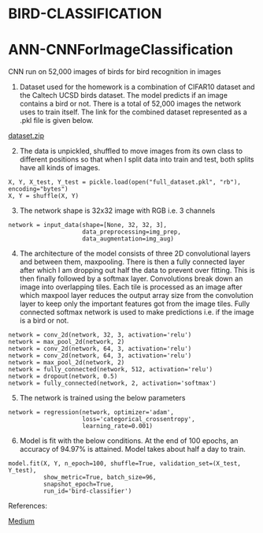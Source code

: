 # BIRD-CLASSIFICATION

# ANN-CNNForImageClassification
CNN run on 52,000 images of birds for bird recognition in images

1.	Dataset used for the homework is a combination of CIFAR10 dataset and the Caltech UCSD birds dataset. The model predicts if an image contains a bird or not. There is a total of 52,000 images the network uses to train itself. The link for the combined dataset represented as a .pkl file is given below.

[dataset.zip](https://s3-us-west-2.amazonaws.com/ml-is-fun/data.zip)

2.	The data is unpickled, shuffled to move images from its own class to different positions so that when I split data into train and test, both splits have all kinds of images.

```
X, Y, X_test, Y_test = pickle.load(open("full_dataset.pkl", "rb"), encoding="bytes")
X, Y = shuffle(X, Y)
```

3.	The network shape is 32x32 image with RGB i.e. 3 channels

```
network = input_data(shape=[None, 32, 32, 3],
                     data_preprocessing=img_prep,
                     data_augmentation=img_aug)
```

4.	The architecture of the model consists of three 2D convolutional layers and between them, maxpooling. There is then a fully connected layer after which I am dropping out half the data to prevent over fitting. This is then finally followed by a softmax layer. Convolutions break down an image into overlapping tiles. Each tile is processed as an image after which maxpool layer reduces the output array size from the convolution layer to keep only the important features got from the image tiles.  Fully connected softmax network is used to make predictions i.e. if the image is a bird or not. 

```
network = conv_2d(network, 32, 3, activation='relu')
network = max_pool_2d(network, 2)
network = conv_2d(network, 64, 3, activation='relu')
network = conv_2d(network, 64, 3, activation='relu')
network = max_pool_2d(network, 2)
network = fully_connected(network, 512, activation='relu')
network = dropout(network, 0.5)
network = fully_connected(network, 2, activation='softmax')
```

5.	The network is trained using the below parameters

```
network = regression(network, optimizer='adam',
                     loss='categorical_crossentropy',
                     learning_rate=0.001)
```

6.	Model is fit with the below conditions. At the end of 100 epochs, an accuracy of 94.97% is attained. Model takes about half a day to train.

```
model.fit(X, Y, n_epoch=100, shuffle=True, validation_set=(X_test, Y_test),
          show_metric=True, batch_size=96,
          snapshot_epoch=True,
          run_id='bird-classifier')
```


References:

[Medium](https://medium.com/@ageitgey/machine-learning-is-fun-part-3-deep-learning-and-convolutional-neural-networks-f40359318721)
